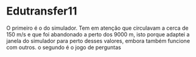 # Edutransfer11
O primeiro é o do simulador. Tem em atenção que circulavam a cerca de 150 m/s e que foi abandonado a perto dos 9000 m, isto porque adaptei a janela do simulador para perto desses valores, embora também funcione com outros. o segundo é o jogo de perguntas
